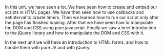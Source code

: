 In this unit, we have seen a lot. We have seen how to create and  embed our scripts in HTML pages. We have then seen how to use callbacks and setInterval to create timers. Then we learned how to run our script only after the page has finished loading. After that we have seen how to manipulate the DOM and CSS using pure javascript. Finally we saw a brief introduction to the jQuery library and how to manipulate the DOM and CSS with it.

In the next unit we will have an introduction to HTML forms, and how to handle them with pure JS and with jQuery.